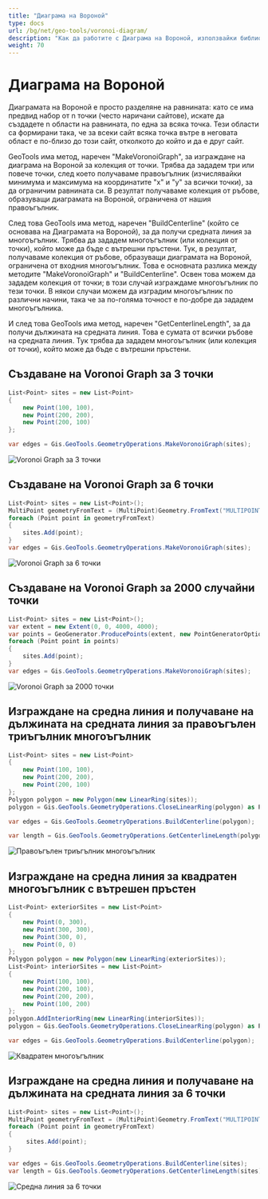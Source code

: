 ```yaml
---
title: "Диаграма на Вороной"
type: docs
url: /bg/net/geo-tools/voronoi-diagram/
description: "Как да работите с Диаграма на Вороной, използвайки библиотеката Aspose.GIS"
weight: 70
---
```


# Диаграма на Вороной

Диаграмата на Вороной е просто разделяне на равнината: като се има предвид набор от n точки (често наричани сайтове), искате да създадете n области на равнината, по една за всяка точка. Тези области са формирани така, че за всеки сайт всяка точка вътре в неговата област е по-близо до този сайт, отколкото до който и да е друг сайт.

GeoTools има метод, наречен "MakeVoronoiGraph", за изграждане на диаграма на Вороной за колекция от точки. Трябва да зададем три или повече точки, след което получаваме правоъгълник (изчислявайки минимума и максимума на координатите "x" и "y" за всички точки), за да ограничим равнината си. В резултат получаваме колекция от ръбове, образуващи диаграмата на Вороной, ограничена от нашия правоъгълник.

След това GeoTools има метод, наречен "BuildCenterline" (който се основава на Диаграмата на Вороной), за да получи средната линия за многоъгълник. Трябва да зададем многоъгълник (или колекция от точки), който може да бъде с вътрешни пръстени. Тук, в резултат, получаваме колекция от ръбове, образуващи диаграмата на Вороной, ограничена от входния многоъгълник. Това е основната разлика между методите "MakeVoronoiGraph" и "BuildCenterline". Освен това можем да зададем колекция от точки; в този случай изграждаме многоъгълник по тези точки. В някои случаи можем да изградим многоъгълник по различни начини, така че за по-голяма точност е по-добре да зададем многоъгълника.

И след това GeoTools има метод, наречен "GetCenterlineLength", за да получи дължината на средната линия. Това е сумата от всички ръбове на средната линия. Тук трябва да зададем многоъгълник (или колекция от точки), който може да бъде с вътрешни пръстени.

## Създаване на Voronoi Graph за 3 точки

```csharp
List<Point> sites = new List<Point>
{
    new Point(100, 100),
    new Point(200, 200),
    new Point(200, 100)
};

var edges = Gis.GeoTools.GeometryOperations.MakeVoronoiGraph(sites);
```
![Voronoi Graph за 3 точки](rightTriangle.map.png)

## Създаване на Voronoi Graph за 6 точки

```csharp
List<Point> sites = new List<Point>();
MultiPoint geometryFromText = (MultiPoint)Geometry.FromText("MULTIPOINT ((320 170), (366 246), (530 230), (530 300), (455 277), (490 160))");
foreach (Point point in geometryFromText)
{
    sites.Add(point);
}
var edges = Gis.GeoTools.GeometryOperations.MakeVoronoiGraph(sites);
```
![Voronoi Graph за 6 точки](test3.map.png)

## Създаване на Voronoi Graph за 2000 случайни точки

```csharp
List<Point> sites = new List<Point>();
var extent = new Extent(0, 0, 4000, 4000);
var points = GeoGenerator.ProducePoints(extent, new PointGeneratorOptions{ Count = 2000, Seed = 1 });
foreach (Point point in points)
{ 
    sites.Add(point);
}
var edges = Gis.GeoTools.GeometryOperations.MakeVoronoiGraph(sites);
```
![Voronoi Graph за 2000 точки](test8.map.png)

## Изграждане на средна линия и получаване на дължината на средната линия за правоъгълен триъгълник многоъгълник

```csharp
List<Point> sites = new List<Point>
{
    new Point(100, 100),
    new Point(200, 200),
    new Point(200, 100)
};
Polygon polygon = new Polygon(new LinearRing(sites));
polygon = Gis.GeoTools.GeometryOperations.CloseLinearRing(polygon) as Polygon;

var edges = Gis.GeoTools.GeometryOperations.BuildCenterline(polygon);

var length = Gis.GeoTools.GeometryOperations.GetCenterlineLength(polygon);
```
![Правоъгълен триъгълник многоъгълник](rightTriangle_p.map.png)

## Изграждане на средна линия за квадратен многоъгълник с вътрешен пръстен

```csharp
List<Point> exteriorSites = new List<Point>
{
    new Point(0, 300),
    new Point(300, 300),
    new Point(300, 0),
    new Point(0, 0)
};
Polygon polygon = new Polygon(new LinearRing(exteriorSites));
List<Point> interiorSites = new List<Point>
{
    new Point(100, 100),
    new Point(200, 100),
    new Point(200, 200),
    new Point(100, 200)
};
polygon.AddInteriorRing(new LinearRing(interiorSites));
polygon = Gis.GeoTools.GeometryOperations.CloseLinearRing(polygon) as Polygon;

var edges = Gis.GeoTools.GeometryOperations.BuildCenterline(polygon);
```
![Квадратен многоъгълник](square_p_2.map.png)

## Изграждане на средна линия и получаване на дължината на средната линия за 6 точки

```csharp
List<Point> sites = new List<Point>();
MultiPoint geometryFromText = (MultiPoint)Geometry.FromText("MULTIPOINT ((320 170), (366 246), (530 230), (530 300), (455 277), (490 160))");
foreach (Point point in geometryFromText)
{
     sites.Add(point);
}

var edges = Gis.GeoTools.GeometryOperations.BuildCenterline(sites);
var length = Gis.GeoTools.GeometryOperations.GetCenterlineLength(sites);
```
![Средна линия за 6 точки](test3_c.map.png)
